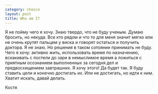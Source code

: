 ```yaml
--- 
category: choice
layout: post
title: Who am I?
---
```

Я не пойму чего я хочу. Знаю твердо, что не буду ученым. Думаю бросить, но некуда. Все кто рядом и что то для меня значит мягко или не очень крутят пальцем у виска и говорят остаться и получить доктора. Я не знаю. Но решения в таком сотоянии принимать не буду. Чего я хочу: активно жить, использовать время по назначению, вскакивать с постели до зари в немыслимое время а ложиться с приятным осознанием выполненных за сегодня дел  и предвосхищением завтрашних. Я хочу этого! Да будет так. Я буду ставить цели и конечно достигать их. Или не достигать, но идти к ним. Хватит искать, давай делать.

Костя
